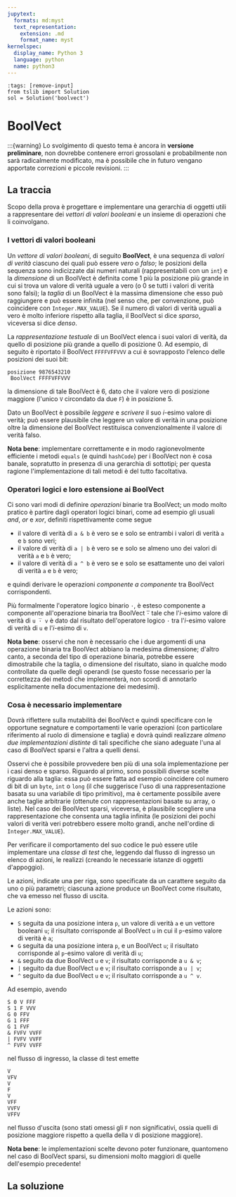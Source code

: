 ```yaml
---
jupytext:
  formats: md:myst
  text_representation:
    extension: .md
    format_name: myst
kernelspec:
  display_name: Python 3
  language: python
  name: python3
---
```


```{code-cell}
:tags: [remove-input]
from tslib import Solution
sol = Solution('boolvect')
```
# BoolVect

:::{warning}
Lo svolgimento di questo tema è ancora in **versione preliminare**, non dovrebbe
contenere errori grossolani e probabilmente non sarà radicalmente modificato, ma
è possibile che in futuro vengano apportate correzioni e piccole revisioni.
:::

## La traccia

Scopo della prova è progettare e implementare una gerarchia di oggetti utili a
rappresentare dei *vettori di valori booleani* e un insieme di operazioni che li
coinvolgano.

### I vettori di valori booleani

Un *vettore di valori booleani*, di seguito **BoolVect**, è una sequenza di
*valori di verità* ciascuno dei quali può essere *vero* o *falso*; le posizioni
della sequenza sono indicizzate dai numeri naturali (rappresentabili con un
`int`) e la *dimensione* di un BoolVect è definita come 1 più la posizione più
grande in cui si trova un valore di verità uguale a vero (o 0 se tutti i valori
di verità sono falsi); la *taglia* di un BoolVect è la massima dimensione che
esso può raggiungere e può essere infinita (nel senso che, per convenzione, può
coincidere con `Integer.MAX_VALUE`). Se il numero di valori di verità uguali a
vero è molto inferiore rispetto alla taglia, il BoolVect si dice *sparso*,
viceversa si dice *denso*.

La *rappresentazione testuale* di un BoolVect elenca i suoi valori di verità, da
quello di posizione più grande a quello di posizione 0. Ad esempio, di seguito è
riportato il BoolVect `FFFFVFFVVV` a cui è sovrapposto l'elenco delle posizioni
dei suoi bit:

    posizione 9876543210
     BoolVect FFFFVFFVVV

la dimensione di tale BoolVect è 6, dato che il valore vero di posizione
maggiore (l'unico `V` circondato da due `F`) è in posizione 5.

Dato un BoolVect è possibile *leggere* e *scrivere* il suo *i*-esimo valore di
verità; può essere plausibile che leggere un valore di verità in una posizione
oltre la dimensione del BoolVect restituisca convenzionalmente il valore di
verità falso.

**Nota bene**: implementare correttamente e in modo ragionevolmente efficiente i
metodi `equals` (e quindi `hashCode`) per i BoolVect non è cosa banale,
sopratutto in presenza di una gerarchia di sottotipi; per questa ragione
l'implementazione di tali metodi è del tutto facoltativa.

### Operatori logici e loro estensione ai BoolVect

Ci sono vari modi di definire *operazioni* binarie tra BoolVect; un modo molto
pratico è partire dagli operatori logici binari, come ad esempio gli usuali
*and*, *or* e *xor*, definiti rispettivamente come segue

* il valore di verità di `a & b` è vero se e solo se entrambi i valori di verità
  `a` e `b` sono veri;
* il valore di verità di `a | b` è vero se e solo se almeno uno dei valori di
  verità `a` e `b` è vero;
* il valore di verità di `a ^ b` è vero se e solo se esattamente uno dei valori
  di verità `a` e `b` è vero;

e quindi derivare le operazioni *componente a componente* tra BoolVect
corrispondenti.

Più formalmente l'operatore logico binario `·`, è esteso componente a componente
all'operazione binaria tra BoolVect `̅̅·` tale che l'*i*-esimo valore di verità
di `u ̅· v` è dato dal risultato dell'operatore logico `·` tra l'*i*-esimo
valore di verità di `u` e l'*i*-esimo di `v`.

**Nota bene**: osservi che non è necessario che i due argomenti di una
operazione binaria tra BoolVect abbiano la medesima dimensione; d'altro canto, a
seconda del tipo di operazione binaria, potrebbe essere dimostrabile che la
taglia, o dimensione del risultato, siano in qualche modo controllate da quelle
degli operandi (se questo fosse necessario per la correttezza dei metodi che
implementerà, non scordi di annotarlo esplicitamente nella documentazione dei
medesimi).

### Cosa è necessario implementare

Dovrà riflettere sulla mutabilità dei BoolVect e quindi specificare con le
opportune segnature e comportamenti le varie operazioni (con particolare
riferimento al ruolo di dimensione e taglia) e dovrà quindi realizzare *almeno
due implementazioni distinte* di tali specifiche che siano adeguate l'una al
caso di BoolVect sparsi e l'altra a quelli densi.

Osservi che è possibile provvedere ben più di una sola implementazione per i
casi denso e sparso. Riguardo al primo, sono possibili diverse scelte riguardo
alla taglia: essa può essere fatta ad esempio coincidere col numero di bit di un
`byte`, `int` o `long` (il che suggerisce l'uso di una rappresentazione basata
su una variabile di tipo primitivo), ma è certamente possibile avere anche
taglie arbitrarie (ottenute con rappresentazioni basate su array, o liste). Nel
caso dei BoolVect sparsi, viceversa, è plausibile scegliere una rappresentazione
che consenta una taglia infinita (le posizioni dei pochi valori di verità veri
potrebbero essere molto grandi, anche nell'ordine di `Integer.MAX_VALUE`).

Per verificare il comportamento del suo codice le può essere utile implementare
una *classe di test* che, leggendo dal flusso di ingresso un elenco di azioni,
le realizzi (creando le necessarie istanze di oggetti d'appoggio).

Le azioni, indicate una per riga, sono specificate da un carattere seguito da
uno o più parametri; ciascuna azione produce un BoolVect come risultato,
che va emesso nel flusso di uscita.

Le azioni sono:

* `S` seguita da una posizione intera `p`, un valore di verità `a` e un vettore
  booleani `u`; il risultato corrisponde al BoolVect `u` in cui il
  `p`-esimo valore di verità è `a`;
* `G` seguita da una posizione intera `p`, e un BoolVect `u`; il
   risultato corrisponde al `p`-esimo valore di verità di `u`;
* `&` seguito da due BoolVect `u` e `v`; il risultato corrisponde a `u & v`;
* `|` seguito da due BoolVect `u` e `v`; il risultato corrisponde a `u | v`;
* `^` seguito da due BoolVect `u` e `v`; il risultato corrisponde a `u ^ v`.

Ad esempio, avendo

    S 0 V FFF
    S 1 F VVV
    G 0 FFV
    G 1 FFF
    G 1 FVF
    & FVFV VVFF
    | FVFV VVFF
    ^ FVFV VVFF

nel flusso di ingresso, la classe di test emette

    V
    VFV
    V
    F
    V
    VFF
    VVFV
    VFFV

nel flusso d'uscita (sono stati omessi gli `F` non significativi, ossia quelli
di posizione maggiore rispetto a quella della `V` di posizione maggiore).

**Nota bene**: le implementazioni scelte devono poter funzionare, quantomeno nel
caso di BoolVect sparsi, su dimensioni molto maggiori di quelle dell'esempio
precedente!

## La soluzione